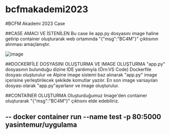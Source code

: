 # bcfmakademi2023
#BCFM Akademi 2023 Case

##CASE AMACI VE İSTENİLEN
Bu case ile app.py dosyasını image haline getirip container oluşturarak web ortamında "{"msg":"BC4M"}" çıktısının alınması amaçlanıştır.

![image](https://github.com/yasintemur/bcfmakademi2023/assets/33574304/00bb5e40-ad90-4bb3-9bbf-a8576e851e40)

##DOCKERFİLE DOSYASINI OLUŞTURMA VE IMAGE OLUŞTURMA
"app.py" dosyasının bulunduğu dizine IDE yardımıyla (Örn:VS Code) Dockerfile dosyası oluşturulur ve Alpine image sistemi baz alınarak "app.py" image içerisine yerleştirilecek şekikde komutlar yazılır. En son image varsayılan dosyası olarak "app.py"ayarlanır ve image oluşturulur.

##CONTAİNER OLUŞTURMA
Oluşturduğumuz Image'den container oluşturarak "{"msg":"BC4M"}" çıktısını elde edebiliriz.

--
docker container run --name test -p 80:5000 yasintemur/uygulama
--
